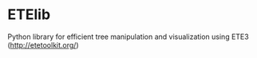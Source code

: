 # ETElib
Python library for efficient tree manipulation and visualization using ETE3 (http://etetoolkit.org/)
